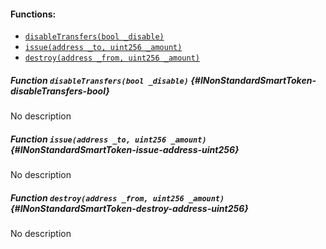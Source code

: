 

#### Functions:
- [`disableTransfers(bool _disable)`](#INonStandardSmartToken-disableTransfers-bool)
- [`issue(address _to, uint256 _amount)`](#INonStandardSmartToken-issue-address-uint256)
- [`destroy(address _from, uint256 _amount)`](#INonStandardSmartToken-destroy-address-uint256)


##### Function `disableTransfers(bool _disable)` {#INonStandardSmartToken-disableTransfers-bool}
No description
##### Function `issue(address _to, uint256 _amount)` {#INonStandardSmartToken-issue-address-uint256}
No description
##### Function `destroy(address _from, uint256 _amount)` {#INonStandardSmartToken-destroy-address-uint256}
No description

